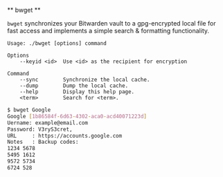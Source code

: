 ** bwget **

`bwget` synchronizes your Bitwarden vault to a gpg-encrypted local file for fast access and implements a simple search & formatting functionality.

```
Usage: ./bwget [options] command

Options
    --keyid <id>  Use <id> as the recipient for encryption

Command
    --sync        Synchronize the local cache.
    --dump        Dump the local cache.
    --help        Display this help page.
    <term>        Search for <term>.
```

```sh
$ bwget Google
Google [1b86584f-6d63-4302-aca0-acd40071223d]
Uername: example@email.com
Password: V3ryS3cret,
URL     : https://accounts.google.com
Notes   : Backup codes:
1234 5678
5495 1612
9572 5734
6724 528
```
